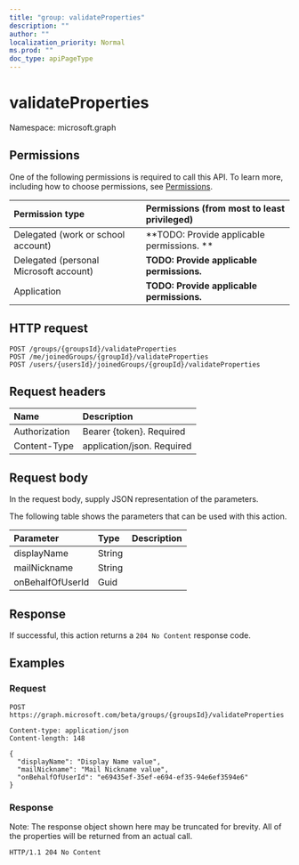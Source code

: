 ```yaml
---
title: "group: validateProperties"
description: ""
author: ""
localization_priority: Normal
ms.prod: ""
doc_type: apiPageType
---
```


# validateProperties

Namespace: microsoft.graph



## Permissions
One of the following permissions is required to call this API. To learn more, including how to choose permissions, see [Permissions](/concepts/permissions-reference.md).

|Permission type|Permissions (from most to least privileged)|
|:---|:---|
|Delegated (work or school account)|**TODO: Provide applicable permissions. **|
|Delegated (personal Microsoft account)|**TODO: Provide applicable permissions.**|
|Application|**TODO: Provide applicable permissions.**|

## HTTP request
<!-- {
  "blockType": "ignored"
}
-->
``` http
POST /groups/{groupsId}/validateProperties
POST /me/joinedGroups/{groupId}/validateProperties
POST /users/{usersId}/joinedGroups/{groupId}/validateProperties
```

## Request headers
|Name|Description|
|:---|:---|
|Authorization|Bearer {token}. Required|
|Content-Type|application/json. Required|

## Request body
In the request body, supply JSON representation of the parameters.

The following table shows the parameters that can be used with this action.

|Parameter|Type|Description|
|:---|:---|:---|
|displayName|String||
|mailNickname|String||
|onBehalfOfUserId|Guid||



## Response
If successful, this action returns a `204 No Content` response code.

## Examples

### Request
<!-- {
  "blockType": "request",
  "name": "group_validateproperties"
}
-->
``` http
POST https://graph.microsoft.com/beta/groups/{groupsId}/validateProperties

Content-type: application/json
Content-length: 148

{
  "displayName": "Display Name value",
  "mailNickname": "Mail Nickname value",
  "onBehalfOfUserId": "e69435ef-35ef-e694-ef35-94e6ef3594e6"
}
```

### Response
Note: The response object shown here may be truncated for brevity. All of the properties will be returned from an actual call.
<!-- {
  "blockType": "response",
  "truncated": true
}
-->
``` http
HTTP/1.1 204 No Content
```

